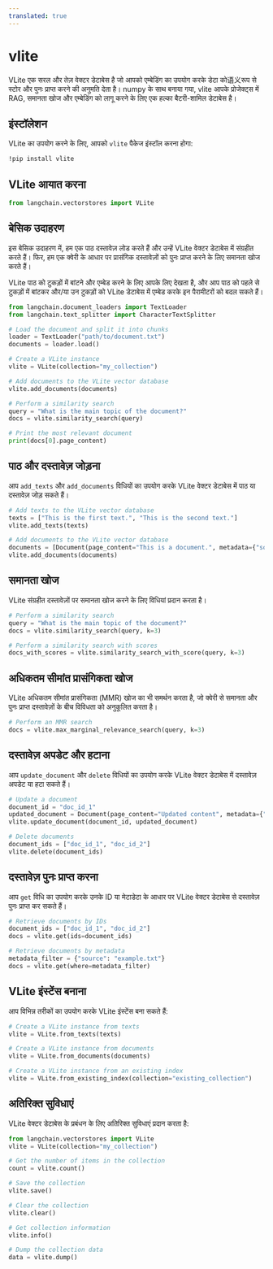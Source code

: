 ```yaml
---
translated: true
---
```


# vlite

VLite एक सरल और तेज़ वेक्टर डेटाबेस है जो आपको एम्बेडिंग का उपयोग करके डेटा को语义रूप से स्टोर और पुनः प्राप्त करने की अनुमति देता है। numpy के साथ बनाया गया, vlite आपके प्रोजेक्ट्स में RAG, समानता खोज और एम्बेडिंग को लागू करने के लिए एक हल्का बैटरी-शामिल डेटाबेस है।

## इंस्टॉलेशन

VLite का उपयोग करने के लिए, आपको `vlite` पैकेज इंस्टॉल करना होगा:

```bash
!pip install vlite
```

## VLite आयात करना

```python
from langchain.vectorstores import VLite
```

## बेसिक उदाहरण

इस बेसिक उदाहरण में, हम एक पाठ दस्तावेज़ लोड करते हैं और उन्हें VLite वेक्टर डेटाबेस में संग्रहीत करते हैं। फिर, हम एक क्वेरी के आधार पर प्रासंगिक दस्तावेज़ों को पुनः प्राप्त करने के लिए समानता खोज करते हैं।

VLite पाठ को टुकड़ों में बांटने और एम्बेड करने के लिए आपके लिए देखता है, और आप पाठ को पहले से टुकड़ों में बांटकर और/या उन टुकड़ों को VLite डेटाबेस में एम्बेड करके इन पैरामीटरों को बदल सकते हैं।

```python
from langchain.document_loaders import TextLoader
from langchain.text_splitter import CharacterTextSplitter

# Load the document and split it into chunks
loader = TextLoader("path/to/document.txt")
documents = loader.load()

# Create a VLite instance
vlite = VLite(collection="my_collection")

# Add documents to the VLite vector database
vlite.add_documents(documents)

# Perform a similarity search
query = "What is the main topic of the document?"
docs = vlite.similarity_search(query)

# Print the most relevant document
print(docs[0].page_content)
```

## पाठ और दस्तावेज़ जोड़ना

आप `add_texts` और `add_documents` विधियों का उपयोग करके VLite वेक्टर डेटाबेस में पाठ या दस्तावेज़ जोड़ सकते हैं।

```python
# Add texts to the VLite vector database
texts = ["This is the first text.", "This is the second text."]
vlite.add_texts(texts)

# Add documents to the VLite vector database
documents = [Document(page_content="This is a document.", metadata={"source": "example.txt"})]
vlite.add_documents(documents)
```

## समानता खोज

VLite संग्रहीत दस्तावेज़ों पर समानता खोज करने के लिए विधियां प्रदान करता है।

```python
# Perform a similarity search
query = "What is the main topic of the document?"
docs = vlite.similarity_search(query, k=3)

# Perform a similarity search with scores
docs_with_scores = vlite.similarity_search_with_score(query, k=3)
```

## अधिकतम सीमांत प्रासंगिकता खोज

VLite अधिकतम सीमांत प्रासंगिकता (MMR) खोज का भी समर्थन करता है, जो क्वेरी से समानता और पुनः प्राप्त दस्तावेज़ों के बीच विविधता को अनुकूलित करता है।

```python
# Perform an MMR search
docs = vlite.max_marginal_relevance_search(query, k=3)
```

## दस्तावेज़ अपडेट और हटाना

आप `update_document` और `delete` विधियों का उपयोग करके VLite वेक्टर डेटाबेस में दस्तावेज़ अपडेट या हटा सकते हैं।

```python
# Update a document
document_id = "doc_id_1"
updated_document = Document(page_content="Updated content", metadata={"source": "updated.txt"})
vlite.update_document(document_id, updated_document)

# Delete documents
document_ids = ["doc_id_1", "doc_id_2"]
vlite.delete(document_ids)
```

## दस्तावेज़ पुनः प्राप्त करना

आप `get` विधि का उपयोग करके उनके ID या मेटाडेटा के आधार पर VLite वेक्टर डेटाबेस से दस्तावेज़ पुनः प्राप्त कर सकते हैं।

```python
# Retrieve documents by IDs
document_ids = ["doc_id_1", "doc_id_2"]
docs = vlite.get(ids=document_ids)

# Retrieve documents by metadata
metadata_filter = {"source": "example.txt"}
docs = vlite.get(where=metadata_filter)
```

## VLite इंस्टेंस बनाना

आप विभिन्न तरीकों का उपयोग करके VLite इंस्टेंस बना सकते हैं:

```python
# Create a VLite instance from texts
vlite = VLite.from_texts(texts)

# Create a VLite instance from documents
vlite = VLite.from_documents(documents)

# Create a VLite instance from an existing index
vlite = VLite.from_existing_index(collection="existing_collection")
```

## अतिरिक्त सुविधाएं

VLite वेक्टर डेटाबेस के प्रबंधन के लिए अतिरिक्त सुविधाएं प्रदान करता है:

```python
from langchain.vectorstores import VLite
vlite = VLite(collection="my_collection")

# Get the number of items in the collection
count = vlite.count()

# Save the collection
vlite.save()

# Clear the collection
vlite.clear()

# Get collection information
vlite.info()

# Dump the collection data
data = vlite.dump()
```
